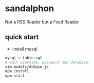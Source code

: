 sandalphon
=======
Not a RSS Reader but a Feed Reader

## quick start
* install mysql.

```sh
mysql < table.sql
# edit username, password and database.
vim models/dbBase.js
npm install
npm start
```

